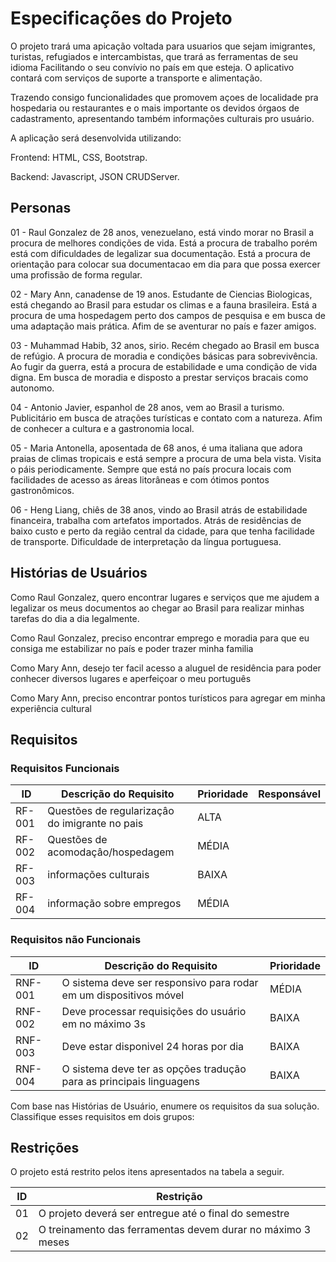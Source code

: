 # Especificações do Projeto
O projeto trará uma apicação voltada para usuarios que sejam imigrantes, turistas, refugiados e intercambistas, que trará as ferramentas de seu idioma Facilitando o seu convívio no país em que esteja. O aplicativo contará com serviços de suporte a transporte e alimentação.

Trazendo consigo funcionalidades que promovem açoes de localidade pra hospedaria ou restaurantes e o mais importante os devidos órgaos de cadastramento, apresentando também informações culturais pro usuário.

A aplicação será desenvolvida utilizando:

Frontend: HTML, CSS, Bootstrap.

Backend: Javascript, JSON CRUDServer.


## Personas

01 - Raul Gonzalez de 28 anos, venezuelano, está vindo morar no Brasil a procura de melhores condições de vida. Está a procura de trabalho porém está com dificuldades de legalizar sua documentação. Está a procura de orientação para colocar sua documentacao em dia para que possa exercer uma profissão de forma regular.

02 - Mary Ann, canadense de 19 anos. Estudante de Ciencias Biologicas, está chegando ao Brasil para estudar os climas e a fauna brasileira. Está a procura de uma hospedagem perto dos campos de pesquisa e em busca de uma adaptação mais prática. Afim de se aventurar no país e fazer amigos.

03 - Muhammad Habib, 32 anos, sirio. Recém chegado ao Brasil em busca de refúgio. A procura de moradia e condições básicas para sobrevivência. Ao fugir da guerra, está a procura de estabilidade e uma condição de vida digna. Em busca de moradia e disposto a prestar serviços bracais como autonomo.

04 - Antonio Javier, espanhol de 28 anos, vem ao Brasil a turismo. Publicitário em busca de atrações turísticas e contato com a natureza. Afim de conhecer a cultura e a gastronomia local.

05 - Maria Antonella, aposentada de 68 anos, é uma italiana que adora praias de climas tropicais e está sempre a procura de uma bela vista. Visita o páis periodicamente. Sempre que está no país procura locais com facilidades de acesso as áreas litorâneas e com ótimos pontos gastronômicos.

06 - Heng Liang, chiês de 38 anos, vindo ao Brasil atrás de estabilidade financeira, trabalha com artefatos importados. Atrás de residências de baixo custo e perto da região central da cidade, para que tenha facilidade de transporte. Dificuldade de interpretação da língua portuguesa.

## Histórias de Usuários


Como Raul Gonzalez, quero encontrar lugares e serviços que me ajudem a legalizar os meus documentos ao chegar ao Brasil para realizar minhas tarefas do dia a dia legalmente.

Como Raul Gonzalez, preciso encontrar emprego e moradia para que eu consiga me estabilizar no país e poder trazer minha familia

Como Mary Ann, desejo ter facil acesso a aluguel de residência para poder conhecer diversos lugares e aperfeiçoar o meu português 

Como Mary Ann, preciso encontrar pontos turísticos para agregar em minha experiência cultural 


## Requisitos

### Requisitos Funcionais

|ID    | Descrição do Requisito  | Prioridade | Responsável |
|------|-----------------------------------------|----| ----|
|RF-001| Questões de regularizaçâo do imigrante no pais | ALTA |  |
|RF-002| Questões de acomodaçâo/hospedagem   | MÉDIA | |
|RF-003| informações culturais  | BAIXA | |
|RF-004| informação sobre empregos   | MÉDIA | |


### Requisitos não Funcionais

|ID     | Descrição do Requisito  |Prioridade |
|-------|-------------------------|----|
|RNF-001| O sistema deve ser responsivo para rodar em um dispositivos móvel | MÉDIA | 
|RNF-002| Deve processar requisições do usuário em no máximo 3s |  BAIXA | 
|RNF-003| Deve estar disponivel 24 horas por dia |  BAIXA | 
|RNF-004| O sistema deve ter as opções tradução para as principais linguagens |  BAIXA | 


Com base nas Histórias de Usuário, enumere os requisitos da sua solução. Classifique esses requisitos em dois grupos:


## Restrições

O projeto está restrito pelos itens apresentados na tabela a seguir.

|ID| Restrição                                             |
|--|-------------------------------------------------------|
|01| O projeto deverá ser entregue até o final do semestre |
|02| O treinamento das ferramentas devem durar no máximo 3 meses |
